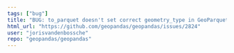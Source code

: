```yaml
---
tags: ["bug"]
title: "BUG: to_parquet doesn't set correct geometry_type in GeoParquet metadata for 3D geometries"
html_url: "https://github.com/geopandas/geopandas/issues/2824"
user: "jorisvandenbossche"
repo: "geopandas/geopandas"
---
```


